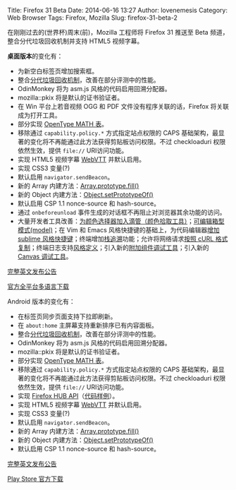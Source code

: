 Title: Firefox 31 Beta
Date: 2014-06-16 13:27
Author: lovenemesis
Category: Web Browser
Tags: Firefox, Mozilla
Slug: firefox-31-beta-2

在刚刚过去的(世界杯)周末(前)，Mozilla 工程师将 Firefox 31 推送至 Beta
频道，整合分代垃圾回收机制并支持 HTML5 视频字幕。

**桌面版本**的变化有：

-   为新空白标签页增加搜索框。
-   整合[分代垃圾回收机制](https://blog.mozilla.org/nnethercote/2014/03/31/generational-gc-has-landed/)，改善在部分评测中的性能。
-   OdinMonkey 将为 asm.js 风格的代码启用回溯分配器。
-   mozilla::pkix 将是默认的证书验证者。
-   在 Win 平台上若音视频 OGG 和 PDF 文件没有程序关联的话，Firefox
    将关联成为打开工具。
-   部分实现 [OpenType MATH
    表](https://developer.mozilla.org/en-US/docs/Mozilla/MathML_Project/Fonts)。
-   移除通过 `capability.policy.*` 方式指定站点权限的 CAPS
    基础架构，最显著的变化将不再能通过此方法获得剪贴板访问权限。不过
    checkloaduri 权限依然生效，提供 `file://` URI访问功能。
-   实现 HTML5 视频字幕
    [WebVTT](https://developer.mozilla.org/en-US/docs/Web/API/Web_Video_Text_Tracks_Format)
    并默认启用。
-   实现 CSS3 变量(?)
-   默认启用 `navigator.sendBeacon`。
-   新的 Array
    内建方法：[Array.prototype.fill()](https://developer.mozilla.org/en-US/docs/Web/JavaScript/Reference/Global_Objects/Array/fill)
-   新的 Object
    内建方法：[Object.setPrototypeOf()](https://developer.mozilla.org/en-US/docs/Web/JavaScript/Reference/Global_Objects/Object/setPrototypeOf)
-   默认启用 CSP 1.1 nonce-source 和 hash-source。
-   通过 `onbeforeunload`
    事件生成的对话框不再阻止对浏览器其余功能的访问。
-   大量开发者工具改善：[为颜色选择器加入滴管（颜色拾取工具）](https://developer.mozilla.org/en-US/docs/Tools/Eyedropper)；[可编辑箱型模式(model)](https://developer.mozilla.org/en-US/docs/Tools/Page_Inspector#Box_model_view)；在
    Vim 和 Emacs 风格快捷键的基础上，为代码编辑器[增加 sublime
    风格快捷键](https://developer.mozilla.org/en-US/docs/tools/Keyboard_shortcuts#Source_editor)；终端增加[栈追溯](https://developer.mozilla.org/en-US/docs/Tools/Web_Console#Error_messages)功能；允许将网络请求[按照
    cURL
    格式复制](https://developer.mozilla.org/en-US/docs/Tools/Network_Monitor#Copy_as_cURL)；终端日志支持[风格定义](https://developer.mozilla.org/en-US/docs/Tools/Web_Console#Styling_messages)；引入新的[附加组件调试工具](https://developer.mozilla.org/en-US/Add-ons/Add-on_Debugger)；引入新的
    [Canvas
    调试工具](https://hacks.mozilla.org/2014/03/introducing-the-canvas-debugger-in-firefox-developer-tools/)。

[完整英文发布公告](https://www.mozilla.org/en-US/firefox/31.0beta/releasenotes/)

[官方全平台多语言下载](https://www.mozilla.org/en-US/firefox/channel/#beta)

Android 版本的变化有：

-   在标签页同步页面支持下拉即刷新。
-   在 `about:home` 主屏幕支持重新排序已有内容面板。
-   整合[分代垃圾回收机制](https://blog.mozilla.org/nnethercote/2014/03/31/generational-gc-has-landed/)，改善在部分评测中的性能。
-   OdinMonkey 将为 asm.js 风格的代码启用回溯分配器。
-   mozilla::pkix 将是默认的证书验证者。
-   部分实现 [OpenType MATH
    表](https://developer.mozilla.org/en-US/docs/Mozilla/MathML_Project/Fonts)。
-   移除通过 `capability.policy.*` 方式指定站点权限的 CAPS
    基础架构，最显著的变化将不再能通过此方法获得剪贴板访问权限。不过
    checkloaduri 权限依然生效，提供 `file://` URI访问功能。
-   实现 [Firefox HUB
    API](https://developer.mozilla.org/en-US/Add-ons/Firefox_for_Android/Firefox_Hub_Walkthrough)（[代码样例](https://addons.mozilla.org/en-US/android/collections/leibovic/home-panels/)）。
-   实现 HTML5 视频字幕
    [WebVTT](https://developer.mozilla.org/en-US/docs/Web/API/Web_Video_Text_Tracks_Format)
    并默认启用。
-   实现 CSS3 变量(?)
-   默认启用 `navigator.sendBeacon`。
-   新的 Array
    内建方法：[Array.prototype.fill()](https://developer.mozilla.org/en-US/docs/Web/JavaScript/Reference/Global_Objects/Array/fill)
-   新的 Object
    内建方法：[Object.setPrototypeOf()](https://developer.mozilla.org/en-US/docs/Web/JavaScript/Reference/Global_Objects/Object/setPrototypeOf)
-   默认启用 CSP 1.1 nonce-source 和 hash-source。

[完整英文发布公告](https://www.mozilla.org/en-US/mobile/beta/notes/)

[Play Store
官方下载](https://play.google.com/store/apps/details?id=org.mozilla.firefox_beta&utm_source=mozilla&utm_medium=Referral&utm_campaign=mozilla-org)
